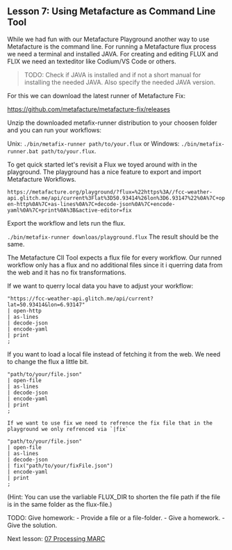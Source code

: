 ## Lesson 7: Using Metafacture as Command Line Tool

While we had fun with our Metafacture Playground another way to use Metafacture is
the command line. For running a Metafacture flux process we need a terminal and installed JAVA.
For creating and editing FLUX and FLIX we need an texteditor like Codium/VS Code or others.

> TODO: Check if JAVA is installed and if not a short manual for installing the needed JAVA.
> Also specify the needed JAVA version.

For this we can download the latest runner of Metafacture Fix:

https://github.com/metafacture/metafacture-fix/releases

Unzip the downloaded metafix-runner distribution to your choosen folder and you can run your workflows:

Unix: `./bin/metafix-runner path/to/your.flux` or Windows: `./bin/metafix-runner.bat path/to/your.flux`.

To get quick started let's revisit a Flux we toyed around with in the playground.
The playground has a nice feature to export and import Metafacture Workflows.

`https://metafacture.org/playground/?flux=%22https%3A//fcc-weather-api.glitch.me/api/current%3Flat%3D50.93414%26lon%3D6.93147%22%0A%7C+open-http%0A%7C+as-lines%0A%7C+decode-json%0A%7C+encode-yaml%0A%7C+print%0A%3B&active-editor=fix`

Export the workflow and lets run the flux.

`./bin/metafix-runner downloas/playground.flux` 
The result should be the same.

The Metafacture ClI Tool expects a flux file for every workflow.
Our runned workflow only has a flux and no additional files since it i querring data from the web and it has no fix transformations.

If we want to querry local data you have to adjust your workflow:

```
"https://fcc-weather-api.glitch.me/api/current?lat=50.93414&lon=6.93147"
| open-http
| as-lines
| decode-json
| encode-yaml
| print
;
```

If you want to load a local file instead of fetching it from the web. We need to change the flux a little bit.

```
"path/to/your/file.json"
| open-file
| as-lines
| decode-json
| encode-yaml
| print
;

If we want to use fix we need to refrence the fix file that in the playground we only refrenced via `|fix`

"path/to/your/file.json"
| open-file
| as-lines
| decode-json
| fix("path/to/your/fixFile.json")
| encode-yaml
| print
;
```

(Hint: You can use the varliable FLUX_DIR to shorten the file path if the file is in the same folder as the flux-file.)

TODO: Give homework:
	- Provide a file or a file-folder.
	- Give a homework.
	- Give the solution.


 Next lesson: [07 Processing MARC](./07_Processing_MARC.md)
